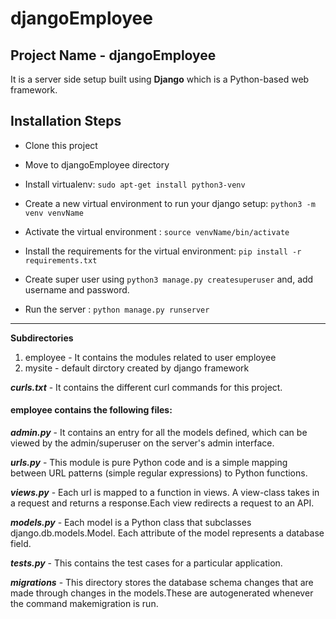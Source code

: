 # djangoEmployee

## Project Name - djangoEmployee

It is a server side setup built using **Django** which is a Python-based web framework.

Installation Steps
---
* Clone this project

* Move to djangoEmployee directory

* Install virtualenv: `sudo apt-get install python3-venv`

* Create a new virtual environment to run your django setup: `python3 -m venv venvName`

* Activate the virtual environment : `source venvName/bin/activate`

* Install the requirements for the virtual environment: `pip install -r requirements.txt`

* Create super user using `python3 manage.py createsuperuser` and, add username and password.

* Run the server : `python manage.py runserver`

---

**Subdirectories**  

1. employee - It contains the modules related to user employee </br>
2. mysite - default dirctory created by django framework

***curls.txt*** - It contains the different curl commands for this project.

#### employee contains the following files:

***admin.py*** - It contains an entry for all the models defined, which can be viewed by the admin/superuser on the server's admin interface.

***urls.py*** - This module is pure Python code and is a simple mapping between URL patterns (simple regular expressions) to Python functions.

***views.py*** - Each url is mapped to a function in views. A view-class takes in a request and returns a response.Each view redirects a request to an API.

***models.py*** - Each model is a Python class that subclasses django.db.models.Model. Each attribute of the model represents a database field.

***tests.py*** - This contains the test cases for a particular application.

***migrations*** - This directory stores the database schema changes that are made through changes in the models.These are autogenerated whenever the command makemigration is run.
